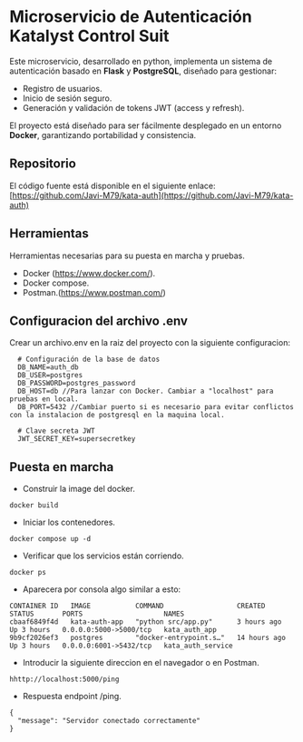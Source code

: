 # Microservicio de Autenticación Katalyst Control Suit

Este microservicio, desarrollado en python, implementa un sistema de autenticación basado en **Flask** y **PostgreSQL**, diseñado para gestionar:
- Registro de usuarios.
- Inicio de sesión seguro.
- Generación y validación de tokens JWT (access y refresh).


El proyecto está diseñado para ser fácilmente desplegado en un entorno **Docker**, garantizando portabilidad y consistencia.

## Repositorio
El código fuente está disponible en el siguiente enlace:
[https://github.com/Javi-M79/kata-auth](https://github.com/Javi-M79/kata-auth)


## Herramientas
Herramientas necesarias para su puesta en marcha y pruebas.
- Docker (https://www.docker.com/).
- Docker compose.
- Postman.(https://www.postman.com/)

## Configuracion del archivo .env
Crear un archivo.env en la raiz del proyecto con la siguiente configuracion:
   ```env
     # Configuración de la base de datos
     DB_NAME=auth_db
     DB_USER=postgres
     DB_PASSWORD=postgres_password
     DB_HOST=db //Para lanzar con Docker. Cambiar a "localhost" para pruebas en local.
     DB_PORT=5432 //Cambiar puerto si es necesario para evitar conflictos con la instalacion de postgresql en la maquina local.

     # Clave secreta JWT
     JWT_SECRET_KEY=supersecretkey
 ```     
     
## Puesta en marcha

- Construir la image del docker.
```aiignore
docker build
```
- Iniciar los contenedores.
```aiignore
docker compose up -d
```
- Verificar que los servicios están corriendo.
```
docker ps
```
- Aparecera por consola algo similar a esto:
```aiignore
CONTAINER ID   IMAGE           COMMAND                  CREATED        STATUS       PORTS                    NAMES
cbaaf6849f4d   kata-auth-app   "python src/app.py"      3 hours ago    Up 3 hours   0.0.0.0:5000->5000/tcp   kata_auth_app
9b9cf2026ef3   postgres        "docker-entrypoint.s…"   14 hours ago   Up 3 hours   0.0.0.0:6001->5432/tcp   kata_auth_service

```
- Introducir la siguiente direccion en el navegador o en Postman.
```aiignore
hhttp://localhost:5000/ping
```
- Respuesta endpoint /ping.
```aiignore
{
  "message": "Servidor conectado correctamente"
}
```




